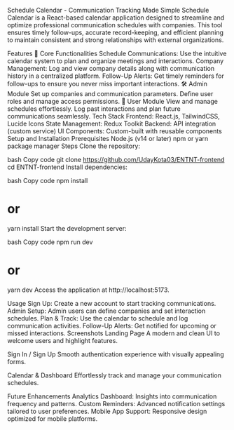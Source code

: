 Schedule Calendar - Communication Tracking Made Simple
Schedule Calendar is a React-based calendar application designed to streamline and optimize professional communication schedules with companies. This tool ensures timely follow-ups, accurate record-keeping, and efficient planning to maintain consistent and strong relationships with external organizations.

Features
🚀 Core Functionalities
Schedule Communications: Use the intuitive calendar system to plan and organize meetings and interactions.
Company Management: Log and view company details along with communication history in a centralized platform.
Follow-Up Alerts: Get timely reminders for follow-ups to ensure you never miss important interactions.
🛠️ Admin Module
Set up companies and communication parameters.
Define user roles and manage access permissions.
👤 User Module
View and manage schedules effortlessly.
Log past interactions and plan future communications seamlessly.
Tech Stack
Frontend: React.js, TailwindCSS, Lucide Icons
State Management: Redux Toolkit
Backend: API integration (custom service)
UI Components: Custom-built with reusable components
Setup and Installation
Prerequisites
Node.js (v14 or later)
npm or yarn package manager
Steps
Clone the repository:

bash
Copy code
git clone https://github.com/UdayKota03/ENTNT-frontend
cd ENTNT-frontend
Install dependencies:

bash
Copy code
npm install
# or
yarn install
Start the development server:

bash
Copy code
npm run dev
# or
yarn dev
Access the application at http://localhost:5173.

Usage
Sign Up: Create a new account to start tracking communications.
Admin Setup: Admin users can define companies and set interaction schedules.
Plan & Track: Use the calendar to schedule and log communication activities.
Follow-Up Alerts: Get notified for upcoming or missed interactions.
Screenshots
Landing Page
A modern and clean UI to welcome users and highlight features.

Sign In / Sign Up
Smooth authentication experience with visually appealing forms.

Calendar & Dashboard
Effortlessly track and manage your communication schedules.

Future Enhancements
Analytics Dashboard: Insights into communication frequency and patterns.
Custom Reminders: Advanced notification settings tailored to user preferences.
Mobile App Support: Responsive design optimized for mobile platforms.